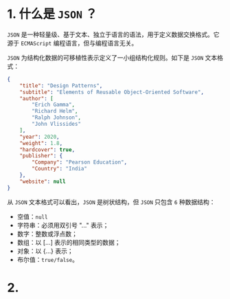 # 1. 什么是 `JSON` ？

`JSON` 是一种轻量级、基于文本、独立于语言的语法，用于定义数据交换格式。它源于 `ECMAScript` 编程语言，但与编程语言无关。

`JSON` 为结构化数据的可移植性表示定义了一小组结构化规则。如下是 `JSON` 文本格式：

```json
{
    "title": "Design Patterns",
    "subtitle": "Elements of Reusable Object-Oriented Software",
    "author": [
        "Erich Gamma",
        "Richard Helm",
        "Ralph Johnson",
        "John Vlissides"
    ],
    "year": 2020,
    "weight": 1.8,
    "hardcover": true,
    "publisher": {
        "Company": "Pearson Education",
        "Country": "India"
    },
    "website": null
}
```

从 `JSON` 文本格式可以看出，`JSON` 是树状结构，但 `JSON` 只包含 `6` 种数据结构：

- 空值：`null`
- 字符串：必须用双引号 "..." 表示；
- 数字：整数或浮点数；
- 数组：以 [...] 表示的相同类型的数据；
- 对象：以 {...} 表示；
- 布尔值：`true/false`。



# 2.